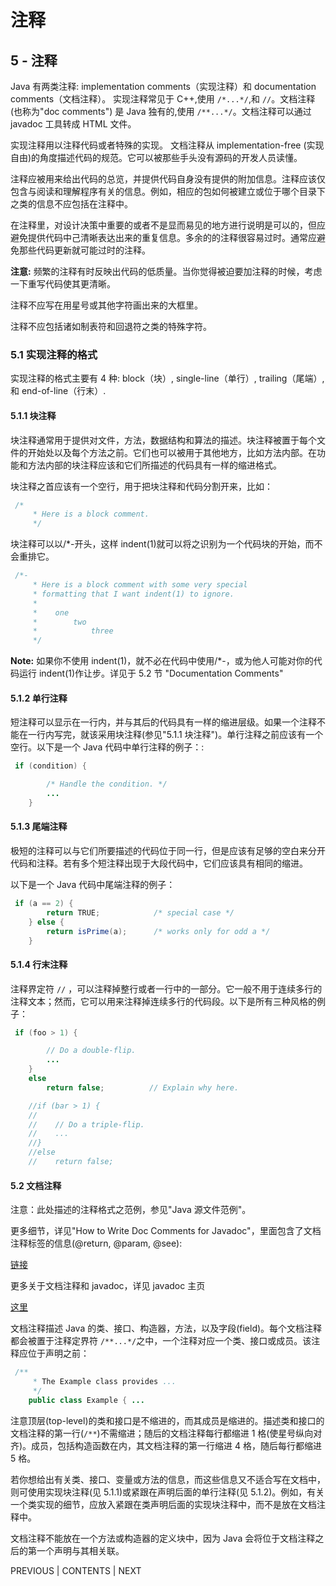 # 注释

## 5 - 注释

Java 有两类注释: implementation comments（实现注释）和 documentation comments（文档注释）。 实现注释常见于 C++,使用 `/*...*/`,和 `//`。文档注释 (也称为"doc comments") 是 Java 独有的,使用 `/**...*/`。文档注释可以通过 javadoc 工具转成 HTML 文件。

实现注释用以注释代码或者特殊的实现。 文档注释从 implementation-free (实现自由)的角度描述代码的规范。它可以被那些手头没有源码的开发人员读懂。

注释应被用来给出代码的总览，并提供代码自身没有提供的附加信息。注释应该仅包含与阅读和理解程序有关的信息。例如，相应的包如何被建立或位于哪个目录下之类的信息不应包括在注释中。

在注释里，对设计决策中重要的或者不是显而易见的地方进行说明是可以的，但应避免提供代码中己清晰表达出来的重复信息。多余的的注释很容易过时。通常应避免那些代码更新就可能过时的注释。

**注意:** 频繁的注释有时反映出代码的低质量。当你觉得被迫要加注释的时候，考虑一下重写代码使其更清晰。

注释不应写在用星号或其他字符画出来的大框里。

注释不应包括诸如制表符和回退符之类的特殊字符。

### 5.1 实现注释的格式

实现注释的格式主要有 4 种: block（块）, single-line（单行）, trailing（尾端）, 和 end-of-line（行末）.

#### 5.1.1 块注释

块注释通常用于提供对文件，方法，数据结构和算法的描述。块注释被置于每个文件的开始处以及每个方法之前。它们也可以被用于其他地方，比如方法内部。在功能和方法内部的块注释应该和它们所描述的代码具有一样的缩进格式。

块注释之首应该有一个空行，用于把块注释和代码分割开来，比如：

```java
 /*
     * Here is a block comment.
     */ 
```

块注释可以以/*-开头，这样 indent(1)就可以将之识别为一个代码块的开始，而不会重排它。

```java
 /*-
     * Here is a block comment with some very special
     * formatting that I want indent(1) to ignore.
     *
     *    one
     *        two
     *            three
     */ 
```

**Note:** 如果你不使用 indent(1)，就不必在代码中使用/*-，或为他人可能对你的代码运行 indent(1)作让步。详见于 5.2 节 "Documentation Comments"

#### 5.1.2 单行注释

短注释可以显示在一行内，并与其后的代码具有一样的缩进层级。如果一个注释不能在一行内写完，就该采用块注释(参见"5.1.1 块注释")。单行注释之前应该有一个空行。以下是一个 Java 代码中单行注释的例子：:

```java
 if (condition) {

        /* Handle the condition. */
        ...
    } 
```

#### 5.1.3 尾端注释

极短的注释可以与它们所要描述的代码位于同一行，但是应该有足够的空白来分开代码和注释。若有多个短注释出现于大段代码中，它们应该具有相同的缩进。

以下是一个 Java 代码中尾端注释的例子：

```java
 if (a == 2) {
        return TRUE;            /* special case */
    } else {
        return isPrime(a);      /* works only for odd a */
    } 
```

#### 5.1.4 行末注释

注释界定符 `//` ，可以注释掉整行或者一行中的一部分。它一般不用于连续多行的注释文本；然而，它可以用来注释掉连续多行的代码段。以下是所有三种风格的例子：

```java
 if (foo > 1) {

        // Do a double-flip.
        ...
    }
    else
        return false;          // Explain why here.

    //if (bar > 1) {
    //
    //    // Do a triple-flip.
    //    ...
    //}
    //else
    //    return false; 
```

#### 5.2 文档注释

注意：此处描述的注释格式之范例，参见"Java 源文件范例"。

更多细节，详见"How to Write Doc Comments for Javadoc"，里面包含了文档注释标签的信息(@return, @param, @see):

[链接](http://www.oracle.com/technetwork/java/javase/documentation/index-137868.html)

更多关于文档注释和 javadoc，详见 javadoc 主页

[这里](http://www.oracle.com/technetwork/java/javase/documentation/codeconventions-141999.html#)

文档注释描述 Java 的类、接口、构造器，方法，以及字段(field)。每个文档注释都会被置于注释定界符 `/**...*/`之中，一个注释对应一个类、接口或成员。该注释应位于声明之前：

```java
 /**
     * The Example class provides ...
     */
    public class Example { ... 
```

注意顶层(top-level)的类和接口是不缩进的，而其成员是缩进的。描述类和接口的文档注释的第一行(`/**`)不需缩进；随后的文档注释每行都缩进 1 格(使星号纵向对齐)。成员，包括构造函数在内，其文档注释的第一行缩进 4 格，随后每行都缩进 5 格。

若你想给出有关类、接口、变量或方法的信息，而这些信息又不适合写在文档中，则可使用实现块注释(见 5.1.1)或紧跟在声明后面的单行注释(见 5.1.2)。例如，有关一个类实现的细节，应放入紧跟在类声明后面的实现块注释中，而不是放在文档注释中。

文档注释不能放在一个方法或构造器的定义块中，因为 Java 会将位于文档注释之后的第一个声明与其相关联。

PREVIOUS | CONTENTS | NEXT